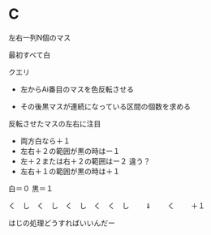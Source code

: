 # C
左右一列N個のマス

最初すべて白

クエリ

- 左からAi番目のマスを色反転させる

- その後黒マスが連続になっている区間の個数を求める


反転させたマスの左右に注目

- 両方白なら＋１
- 左右＋２の範囲が黒の時はー１
- 左＋２または右＋２の範囲はー２ 違う？
- 左右＋１の範囲が黒の時は＋１

白＝０
黒＝１


く　し　く　し　く　し　く　く　し
　　⇓
　　く
　　＋１


はじの処理どうすればいいんだー
